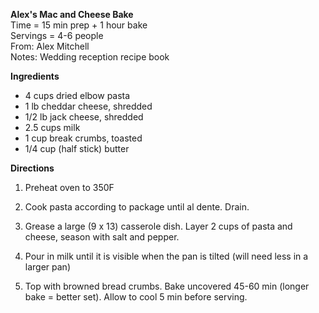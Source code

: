 **Alex's Mac and Cheese Bake** \
Time = 15 min prep + 1 hour bake \
Servings = 4-6 people \
From: Alex Mitchell \
Notes: Wedding reception recipe book

**Ingredients**

-  4 cups dried elbow pasta
-  1 lb cheddar cheese, shredded
-  1/2 lb jack cheese, shredded
-  2.5 cups milk
-  1 cup break crumbs, toasted
-  1/4 cup (half stick) butter

**Directions**

1.  Preheat oven to 350F

2.  Cook pasta according to package until al dente. Drain. 

3.  Grease a large (9 x 13) casserole dish. Layer 2 cups of pasta and cheese, season with salt and pepper. 

4.  Pour in milk until it is visible when the pan is tilted (will need less in a larger pan)

5.  Top with browned bread crumbs. Bake uncovered 45-60 min (longer bake = better set). Allow to cool 5 min before serving. 
